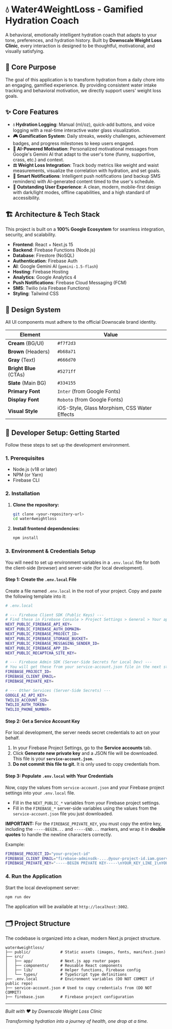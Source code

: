 
# 💧 Water4WeightLoss - Gamified Hydration Coach

A behavioral, emotionally intelligent hydration coach that adapts to your tone, preferences, and hydration history. Built by **Downscale Weight Loss Clinic**, every interaction is designed to be thoughtful, motivational, and visually satisfying.

## 🎯 Core Purpose

The goal of this application is to transform hydration from a daily chore into an engaging, gamified experience. By providing consistent water intake tracking and behavioral motivation, we directly support users' weight loss goals.

## ✨ Core Features

  * **💧 Hydration Logging**: Manual (ml/oz), quick-add buttons, and voice logging with a real-time interactive water glass visualization.
  * **🎮 Gamification System**: Daily streaks, weekly challenges, achievement badges, and progress milestones to keep users engaged.
  * **🤖 AI-Powered Motivation**: Personalized motivational messages from Google's Gemini AI that adapt to the user's tone (funny, supportive, crass, etc.) and context.
  * **⚖️ Weight Loss Integration**: Track body metrics like weight and waist measurements, visualize the correlation with hydration, and set goals.
  * **🔔 Smart Notifications**: Intelligent push notifications (and backup SMS reminders) with AI-generated content timed to the user's schedule.
  * **📱 Outstanding User Experience**: A clean, modern, mobile-first design with dark/light modes, offline capabilities, and a high standard of accessibility.

## 🏗️ Architecture & Tech Stack

This project is built on a **100% Google Ecosystem** for seamless integration, security, and scalability.

  * **Frontend**: React + Next.js 15
  * **Backend**: Firebase Functions (Node.js)
  * **Database**: Firestore (NoSQL)
  * **Authentication**: Firebase Auth
  * **AI**: Google Gemini AI (`gemini-1.5-flash`)
  * **Hosting**: Firebase Hosting
  * **Analytics**: Google Analytics 4
  * **Push Notifications**: Firebase Cloud Messaging (FCM)
  * **SMS**: Twilio (via Firebase Functions)
  * **Styling**: Tailwind CSS

## 🎨 Design System

All UI components must adhere to the official Downscale brand identity.

| Element               | Value                                                 |
| --------------------- | ----------------------------------------------------- |
| **Cream** (BG/UI)     | `#f7f2d3`                                             |
| **Brown** (Headers)   | `#b68a71`                                             |
| **Gray** (Text)       | `#666d70`                                             |
| **Bright Blue** (CTAs)| `#5271ff`                                             |
| **Slate** (Main BG)   | `#334155`                                             |
| **Primary Font** | `Inter` (from Google Fonts)                           |
| **Display Font** | `Roboto` (from Google Fonts)                          |
| **Visual Style** | iOS-Style, Glass Morphism, CSS Water Effects          |

## 🚀 Developer Setup: Getting Started

Follow these steps to set up the development environment.

### 1. Prerequisites

  * Node.js (v18 or later)
  * NPM (or Yarn)
  * Firebase CLI

### 2. Installation

1.  **Clone the repository:**

    ```bash
    git clone <your-repository-url>
    cd water4weightloss
    ```

2.  **Install frontend dependencies:**

    ```bash
    npm install
    ```

### 3. Environment & Credentials Setup

You will need to set up environment variables in a `.env.local` file for both the client-side (browser) and server-side (for local development).

#### Step 1: Create the `.env.local` File

Create a file named `.env.local` in the root of your project. Copy and paste the following template into it:

```bash
# .env.local

# --- Firebase Client SDK (Public Keys) ---
# Find these in Firebase Console > Project Settings > General > Your apps > SDK setup and configuration
NEXT_PUBLIC_FIREBASE_API_KEY=
NEXT_PUBLIC_FIREBASE_AUTH_DOMAIN=
NEXT_PUBLIC_FIREBASE_PROJECT_ID=
NEXT_PUBLIC_FIREBASE_STORAGE_BUCKET=
NEXT_PUBLIC_FIREBASE_MESSAGING_SENDER_ID=
NEXT_PUBLIC_FIREBASE_APP_ID=
NEXT_PUBLIC_RECAPTCHA_SITE_KEY=

# --- Firebase Admin SDK (Server-Side Secrets for Local Dev) ---
# You will get these from your service-account.json file in the next step
FIREBASE_PROJECT_ID=
FIREBASE_CLIENT_EMAIL=
FIREBASE_PRIVATE_KEY=

# --- Other Services (Server-Side Secrets) ---
GOOGLE_AI_API_KEY=
TWILIO_ACCOUNT_SID=
TWILIO_AUTH_TOKEN=
TWILIO_PHONE_NUMBER=
```

#### Step 2: Get a Service Account Key

For local development, the server needs secret credentials to act on your behalf.

1.  In your Firebase Project Settings, go to the **Service accounts** tab.
2.  Click **Generate new private key** and a JSON file will be downloaded. This file is your **`service-account.json`**.
3.  **Do not commit this file to git.** It is only used to copy credentials from.

#### Step 3: Populate `.env.local` with Your Credentials

Now, copy the values from `service-account.json` and your Firebase project settings into your `.env.local` file.

*   Fill in the `NEXT_PUBLIC_*` variables from your Firebase project settings.
*   Fill in the `FIREBASE_*` server-side variables using the values from the `service-account.json` file you just downloaded.

**IMPORTANT:** For the `FIREBASE_PRIVATE_KEY`, you must copy the entire key, including the `-----BEGIN...` and `-----END...` markers, and wrap it in **double quotes** to handle the newline characters correctly.

Example:
```bash
FIREBASE_PROJECT_ID="your-project-id"
FIREBASE_CLIENT_EMAIL="firebase-adminsdk-....@your-project-id.iam.gserviceaccount.com"
FIREBASE_PRIVATE_KEY="-----BEGIN PRIVATE KEY-----\nYOUR_KEY_LINE_1\nYOUR_KEY_LINE_2\n-----END PRIVATE KEY-----\n"
```

### 4. Run the Application

Start the local development server:

```bash
npm run dev
```

The application will be available at `http://localhost:3002`.

## 🗂️ Project Structure

The codebase is organized into a clean, modern Next.js project structure.

```
water4weightloss/
├── public/             # Static assets (images, fonts, manifest.json)
├── src/
│   ├── app/            # Next.js app router pages
│   ├── components/     # Reusable React components
│   ├── lib/            # Helper functions, Firebase config
│   └── types/          # TypeScript type definitions
├── .env.local          # Environment variables (DO NOT COMMIT if public repo)
├── service-account.json # Used to copy credentials from (DO NOT COMMIT)
├── firebase.json       # Firebase project configuration
```
-----

*Built with ❤️ by Downscale Weight Loss Clinic*

*Transforming hydration into a journey of health, one drop at a time.*
